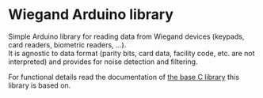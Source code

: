 # Wiegand Arduino library

Simple Arduino library for reading data from Wiegand devices (keypads, card readers, biometric readers, ...).    
It is agnostic to data format (parity bits, card data, facility code, etc. are not interpreted) and provides for noise detection and filtering.

For functional details read the documentation of [the base C library](https://github.com/sfera-labs/wiegand-c-lib#readme) this library is based on.
